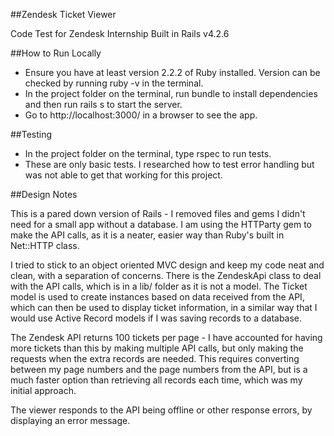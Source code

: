 ##Zendesk Ticket Viewer

Code Test for Zendesk Internship
Built in Rails v4.2.6

##How to Run Locally

- Ensure you have at least version 2.2.2 of Ruby installed. Version can be checked by running ruby -v in the terminal.
- In the project folder on the terminal, run bundle to install dependencies and then run rails s to start the server.
- Go to http://localhost:3000/ in a browser to see the app.

##Testing

- In the project folder on the terminal, type rspec to run tests.
- These are only basic tests. I researched how to test error handling but was not able to get that working for this project.


##Design Notes

This is a pared down version of Rails - I removed files and gems I didn't need for a small app without a database. I am using the HTTParty gem to make the API calls, as it is a neater, easier way than Ruby's built in Net::HTTP class.

I tried to stick to an object oriented MVC design and keep my code neat and clean, with a separation of concerns. There is the ZendeskApi class to deal with the API calls, which is in a lib/ folder as it is not a model. The Ticket model is used to create instances based on data received from the API, which can then be used to display ticket information, in a similar way that I would use Active Record models if I was saving records to a database. 

The Zendesk API returns 100 tickets per page - I have accounted for having more tickets than this by making multiple API calls, but only making the requests when the extra records are needed. This requires converting between my page numbers and the page numbers from the API, but is a much faster option than retrieving all records each time, which was my initial approach.

The viewer responds to the API being offline or other response errors, by displaying an error message. 
